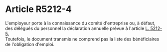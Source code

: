 # Article R5212-4

  
L'employeur porte à la connaissance du comité d'entreprise ou, à défaut, des délégués du personnel la déclaration annuelle prévue à l'article [L. 5212-5.][1]   
Toutefois, le document transmis ne comprend pas la liste des bénéficiaires de l'obligation d'emploi.

 [1]: /affichCodeArticle.do?cidTexte=LEGITEXT000006072050&idArticle=LEGIARTI000006903684&dateTexte=&categorieLien=cid